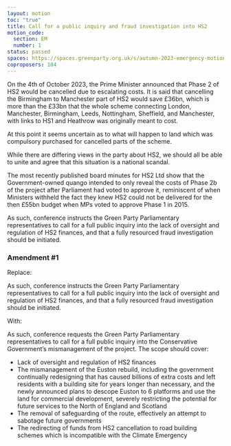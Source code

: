 ```yaml
---
layout: motion
toc: "true"
title: Call for a public inquiry and fraud investigation into HS2
motion_code:
  section: EM
  number: 1
status: passed
spaces: https://spaces.greenparty.org.uk/s/autumn-2023-emergency-motions-forum/post/post/view?id=11684
coproposers: 104
---
```

On the 4th of October 2023, the Prime Minister announced that Phase 2 of HS2 would be cancelled due to escalating costs. It is said that cancelling the Birmingham to Manchester part of HS2 would save £36bn, which is more than the £33bn that the whole scheme connecting London, Manchester, Birmingham, Leeds, Nottingham, Sheffield, and Manchester, with links to HS1 and Heathrow was originally meant to cost.

At this point it seems uncertain as to what will happen to land which was compulsory purchased for cancelled parts of the scheme.

While there are differing views in the party about HS2, we should all be able to unite and agree that this situation is a national scandal.

The most recently published board minutes for HS2 Ltd show that the Government-owned quango intended to only reveal the costs of Phase 2b of the project after Parliament had voted to approve it, reminiscent of when Ministers withheld the fact they knew HS2 could not be delivered for the then £55bn budget when MPs voted to approve Phase 1 in 2015.

As such, conference instructs the Green Party Parliamentary representatives to call for a full public inquiry into the lack of oversight and regulation of HS2 finances, and that a fully resourced fraud investigation should be initiated.


<div class="amendment amendment-passed">
<div class="d-flex justify-content-between align-items-start">
<h3 id="amendment-1">Amendment #1</h3>
</div>
    
<p>Replace:</p>

<p>As such, conference instructs the Green Party Parliamentary representatives to call for a full public inquiry into the lack of oversight and regulation of HS2 finances, and that a fully resourced fraud investigation should be initiated.</p>

<p>With:</p>

<p>As such, conference requests the Green Party Parliamentary representatives to call for a full public inquiry into the Conservative Government’s mismanagement of the project. The scope should cover:</p>

<ul>

<li>Lack of oversight and regulation of HS2 finances</li>

<li>The mismanagement of the Euston rebuild, including the government continually redesigning that has caused billions of extra costs and left residents with a building site for years longer than necessary, and the newly announced plans to descope Euston to 6 platforms and use the land for commercial development, severely restricting the potential for future services to the North of England and Scotland</li>

<li>The removal of safeguarding of the route, effectively an attempt to sabotage future governments</li>

<li>The redirecting of funds from HS2 cancellation to road building schemes which is incompatible with the Climate Emergency</li>

</ul>
  
</div>